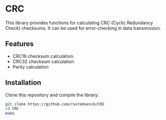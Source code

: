 # CRC

This library provides functions for calculating CRC (Cyclic Redundancy Check) checksums. It can be used for error-checking in data transmission.

## Features
- CRC16 checksum calculation.
- CRC32 checksum calculation
- Parity calculation

## Installation

Clone this repository and compile the library:

```bash
git clone https://github.com/rustemsevik/CRC
cd CRC
make
```

